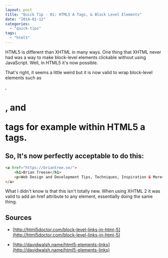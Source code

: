 ```yaml
---
layout: post
title: "Quick Tip - 01: HTML5 A Tags, & Block Level Elements"
date: "2014-01-12"
categories: 
  - "quick-tips"
tags: 
  - "html5"
---
```


<p class="intro"><span class="dropcap">H</span>TML5 is different than XHTML in many ways. One thing that XHTML never had was a way to make block-level elements clickable without using JavaScript. Well, in HTML5 it's now possible.</p>

That's right, it seems a little weird but it is now valid to wrap block-level elements such as <div>, <h1>, and <p> tags for example within HTML5 a tags.

## So, It's now perfectly acceptable to do this:

```html
<a href="https://briantree.se/">
    <h1>Brian Treese</h1>
    <p>Web Design and Development Tips, Techniques, Inspiration & More</p>
</a>
```

What I didn't know is that this isn't totally new. When using XHTML 2 it was valid to add an href attribute to any element, essentially doing the same thing.

## Sources

- [http://html5doctor.com/block-level-links-in-html-5](http://html5doctor.com/block-level-links-in-html-5)

- [http://davidwalsh.name/html5-elements-links](http://davidwalsh.name/html5-elements-links)
